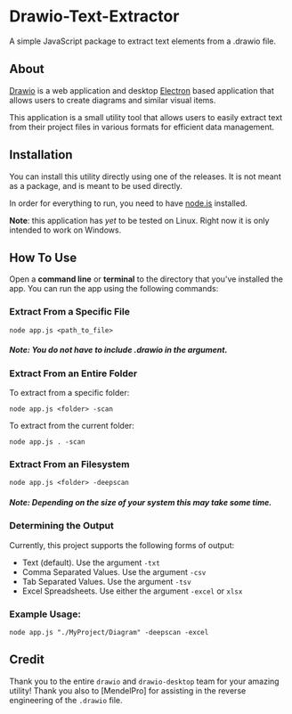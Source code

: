 # Drawio-Text-Extractor

A simple JavaScript package to extract text elements from a .drawio file.


## About

[Drawio](https://github.com/jgraph/drawio) is a web application and desktop [Electron](https://www.electronjs.org/) based application that allows users to create diagrams and similar visual items.

This application is a small utility tool that allows users to easily extract text from their project files in various formats for efficient data management.


## Installation

You can install this utility directly using one of the releases. It is not meant as a package, and is meant to be used directly.

In order for everything to run, you need to have [node.js](https://nodejs.org/en) installed.

**Note**: this application has _yet_ to be tested on Linux. Right now it is only intended to work on Windows.

## How To Use

Open a **command line** or **terminal** to the directory that you've installed the app. You can run the app using the following commands:

### Extract From a Specific File

```
node app.js <path_to_file>
```
##### **Note**: You do not have to include .drawio in the argument.

### Extract From an Entire Folder

To extract from a specific folder:
```
node app.js <folder> -scan
```

To extract from the current folder:
```
node app.js . -scan
```

### Extract From an Filesystem
```
node app.js <folder> -deepscan
```
##### **Note**: Depending on the size of your system this may take some time.

### Determining the Output

Currently, this project supports the following forms of output:

- Text (default). Use the argument `-txt`
- Comma Separated Values. Use the argument `-csv`
- Tab Separated Values. Use the argument `-tsv`
- Excel Spreadsheets. Use either the argument `-excel` or `xlsx`

### Example Usage:

```
node app.js "./MyProject/Diagram" -deepscan -excel
```

## Credit

Thank you to the entire `drawio` and `drawio-desktop` team for your amazing utility! Thank you also to [MendelPro] for assisting in the reverse engineering of the `.drawio` file.
